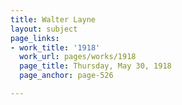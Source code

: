 ```yaml
---
title: Walter Layne
layout: subject
page_links:
- work_title: '1918'
  work_url: pages/works/1918
  page_title: Thursday, May 30, 1918
  page_anchor: page-526

---
```

